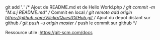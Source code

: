 git add '*.*' /* Ajout de README.md et de Hello World.php */
git commit -m "M.a.j README.md" /* Commit en local */
git remote add origin https://github.com/Vilcka/QuestGitHub.git /* Ajout du depot distant sur github */
git push -u origin master /* push le commit sur github */

Ressource utile :https://git-scm.com/docs